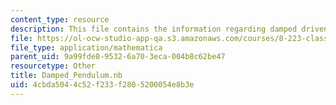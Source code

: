```yaml
---
content_type: resource
description: This file contains the information regarding damped driven pendulum.
file: https://ol-ocw-studio-app-qa.s3.amazonaws.com/courses/8-223-classical-mechanics-ii-january-iap-2017/4cbda5044c52f233f2805200054e8b3e_Damped_Pendulum.nb
file_type: application/mathematica
parent_uid: 9a99fde8-9532-6a70-3eca-004b8c62be47
resourcetype: Other
title: Damped_Pendulum.nb
uid: 4cbda504-4c52-f233-f280-5200054e8b3e
---
```

